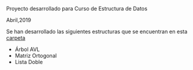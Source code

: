 Proyecto desarrollado para Curso de Estructura de Datos

Abril,2019

Se han desarrollado las siguientes estructuras que se encuentran en esta [carpeta](https://github.com/sicmmar/proyecto2edd/tree/master/src/java/estructuras)

* Árbol AVL
* Matriz Ortogonal
* Lista Doble
